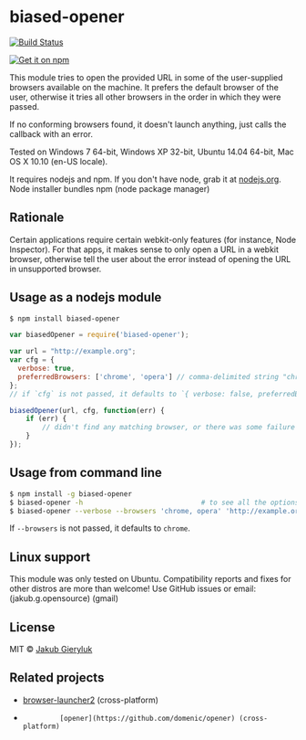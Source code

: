 # biased-opener
 [![Build Status](https://secure.travis-ci.org/jakub-g/biased-opener.png)](http://travis-ci.org/jakub-g/biased-opener)

 [![Get it on npm](https://nodei.co/npm/biased-opener.png?compact=true)](https://www.npmjs.org/package/biased-opener)


This module tries to open the provided URL in some of the user-supplied browsers available on the machine.
It prefers the default browser of the user, otherwise it tries all other browsers in the order in which they were passed.

If no conforming browsers found, it doesn't launch anything, just calls the callback with an error.

Tested on Windows 7 64-bit, Windows XP 32-bit, Ubuntu 14.04 64-bit, Mac OS X 10.10 (en-US locale).

It requires nodejs and npm. If you don't have node, grab it at [nodejs.org](https://nodejs.org).
Node installer bundles npm (node package manager)

## Rationale

Certain applications require certain webkit-only features (for instance, Node Inspector).
For that apps, it makes sense to only open a URL in a webkit browser, otherwise tell the user
about the error instead of opening the URL in unsupported browser.


## Usage as a nodejs module

```sh
$ npm install biased-opener
```

```js
var biasedOpener = require('biased-opener');

var url = "http://example.org";
var cfg = {
  verbose: true,
  preferredBrowsers: ['chrome', 'opera'] // comma-delimited string "chrome, opera" is also accepted
};
// if `cfg` is not passed, it defaults to `{ verbose: false, preferredBrowsers: ['chrome'] }`

biasedOpener(url, cfg, function(err) {
    if (err) {
        // didn't find any matching browser, or there was some failure while launching it
    }
});
```


## Usage from command line

```sh
$ npm install -g biased-opener
$ biased-opener -h                             # to see all the options
$ biased-opener --verbose --browsers 'chrome, opera' 'http://example.org'
```

If `--browsers` is not passed, it defaults to `chrome`.

## Linux support

This module was only tested on Ubuntu. Compatibility reports and fixes for other distros are more than welcome!
Use GitHub issues or email: (jakub.g.opensource) (gmail)


## License

MIT © [Jakub Gieryluk](http://jakub-g.github.io)


## Related projects

*   [browser-launcher2](https://github.com/benderjs/browser-launcher2) (cross-platform)
*              [opener](https://github.com/domenic/opener) (cross-platform)
